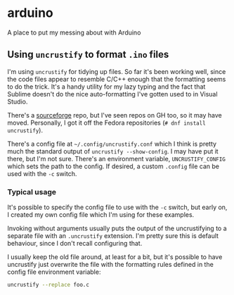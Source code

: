 # arduino
A place to put my messing about with Arduino

## Using `uncrustify` to format `.ino` files
I'm using `uncrustify` for tidying up files. So far it's been working well, 
since the code files appear to resemble C/C++ enough that the formatting 
seems to do the trick. It's a handy utility for my lazy typing and the fact
that Sublime doesn't do the nice auto-formatting I've gotten used to in
Visual Studio.

There's a [sourceforge](http://uncrustify.sourceforge.net/) repo, but I've 
seen repos on GH too, so it may have moved. Personally, I got it off the 
Fedora repositories (`# dnf install uncrustify`).

There's a config file at `~/.config/uncrustify.conf` which I think is pretty
much the standard output of `uncrustify --show-config`. I may have put it there,
but I'm not sure. There's an environment variable, `UNCRUSTIFY_CONFIG` which 
sets the path to the config. If desired, a custom `.config` file can be used 
with the `-c` switch.

### Typical usage
It's possible to specify the config file to use with the `-c` switch, but
early on, I created my own config file which I'm using for these examples.

Invoking without arguments usually puts the output of the uncrustifying
to a separate file with an `.uncrustify` extension. I'm pretty sure this 
is default behaviour, since I don't recall configuring that.

I usually keep the old file around, at least for a bit, but it's possible 
to have uncrustify just overwrite the file with the formatting rules defined
in the config file environment variable:

```bash
uncrustify --replace foo.c
``` 